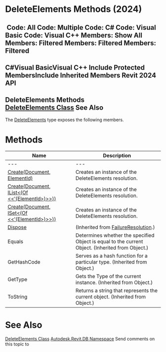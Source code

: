 # DeleteElements Methods (2024)

﻿
 Code: All Code: Multiple Code: C# Code: Visual Basic Code: Visual C++  Members: Show All Members: Filtered Members: Filtered Members: Filtered   
---  
C#Visual BasicVisual C++
Include Protected MembersInclude Inherited Members
Revit 2024 API  
---  
DeleteElements Methods  
[DeleteElements Class](f8d66e28-6e49-7b79-42e5-aa92ee9e536f.md "DeleteElements Class") See Also  
---  
The [DeleteElements](f8d66e28-6e49-7b79-42e5-aa92ee9e536f.md "DeleteElements Class") type exposes the following members.
# Methods
| Name | Description |
| --- | --- |
| --- | --- | --- |
| [Create(Document, ElementId)](d6bc1478-9b98-d441-0265-fe256728f5b1.md "Create Method \(Document, ElementId\)") | Creates an instance of the DeleteElements resolution. |
| [Create(Document, IList<(Of <<'(ElementId>)>>))](8d2fea15-caf0-1980-8b3e-5b8fe4a7273b.md "Create Method \(Document, IList\(ElementId\)\)") | Creates an instance of the DeleteElements resolution. |
| [Create(Document, ISet<(Of <<'(ElementId>)>>))](ced03565-a412-1df0-e65c-6eabfc3dbf00.md "Create Method \(Document, ISet\(ElementId\)\)") | Creates an instance of the DeleteElements resolution. |
| [Dispose](95f5bc5b-aefe-7fb9-9200-074b8a77a3e3.md "Dispose Method") | (Inherited from [FailureResolution](8075460b-afbf-6558-b402-b1f75fdf2412.md "FailureResolution Class").) |
| Equals | Determines whether the specified Object is equal to the current Object. (Inherited from Object.) |
| GetHashCode | Serves as a hash function for a particular type.  (Inherited from Object.) |
| GetType | Gets the Type of the current instance. (Inherited from Object.) |
| ToString | Returns a string that represents the current object. (Inherited from Object.) |

# See Also
[DeleteElements Class](f8d66e28-6e49-7b79-42e5-aa92ee9e536f.md "DeleteElements Class")
[Autodesk.Revit.DB Namespace](87546ba7-461b-c646-cbb1-2cb8f5bff8b2.md "Autodesk.Revit.DB Namespace")
Send comments on this topic to 